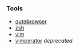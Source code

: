 ### Tools
* [qutebrowser](https://qutebrowser.org/)
* [zsh](http://zsh.org)
* [vim](http://www.vim.org/)
* [vimperator](https://github.com/vimperator/vimperator-labs) _deprecated_
